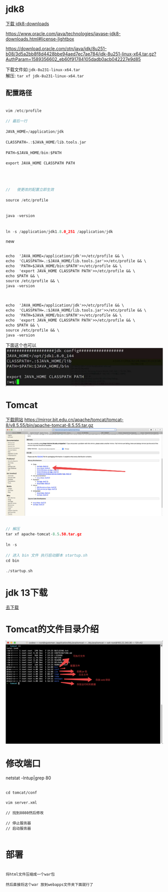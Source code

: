 # jdk8 


[  下载 jdk8-downloads](https://www.oracle.com/technetwork/java/javase/downloads/jdk8-downloads-2133151.html)

https://www.oracle.com/java/technologies/javase-jdk8-downloads.html#license-lightbox

https://download.oracle.com/otn/java/jdk/8u251-b08/3d5a2bb8f8d4428bbe94aed7ec7ae784/jdk-8u251-linux-x64.tar.gz?AuthParam=1589356602_eb60f91784105dadb0acb042227e9d85

下载文件如:`jdk-8u231-linux-x64.tar`  
解压: `tar xf jdk-8u231-linux-x64.tar`

## 配置路径


```c

vim /etc/profile

// 最后一行

JAVA_HOME=/application/jdk

CLASSPATH=.:$JAVA_HOME/lib.tools.jar

PATH=$JAVA_HOME/bin:$PATH

export JAVA_HOME CLASSPATH PATH




//   使更改的配置立即生效

source /etc/profile


java -version


ln -s /application/jdk1.8.0_251 /application/jdk

```

new 

```

echo  'JAVA_HOME=/application/jdk'>>/etc/profile && \
echo  'CLASSPATH=.:$JAVA_HOME/lib.tools.jar'>>/etc/profile && \
echo  'PATH=$JAVA_HOME/bin:$PATH'>>/etc/profile && \
echo  'export JAVA_HOME CLASSPATH PATH'>>/etc/profile && \
echo $PATH && \
source /etc/profile && \
java -version


```


```

echo  'JAVA_HOME=/application/jdk'>>/etc/profile && \
echo  'CLASSPATH=.:$JAVA_HOME/lib.tools.jar'>>/etc/profile && \
echo  'PATH=$JAVA_HOME/bin:$PATH'>>/etc/profile && \
echo  'export JAVA_HOME CLASSPATH PATH'>>/etc/profile && \
echo $PATH && \
source /etc/profile && \
java -version

```

下面这个也可以
![QQ20200102-000916@2x](images/QQ20200102-000916@2x.png)


# Tomcat

[下载网站](https://tomcat.apache.org/download-80.cgi)
https://mirror.bit.edu.cn/apache/tomcat/tomcat-8/v8.5.55/bin/apache-tomcat-8.5.55.tar.gz
![QQ20200102-001618@2x](images/QQ20200102-001618@2x.png)

```c

// 解压
tar xf apache-tomcat-8.5.50.tar.gz

ln -s

// 进入 bin 文件 执行启动脚本 startup.sh
cd bin

./startup.sh


```



# jdk 13下载




[去下载](https://www.oracle.com/technetwork/java/javase/downloads/jdk13-downloads-5672538.html)


# Tomcat的文件目录介绍

![QQ20200102-215908@2x](images/QQ20200102-215908@2x.png)




# 修改端口

netstat -lntup|grep 80
```

cd tomcat/conf

vim server.xml

// 找到8080然后修改

// 停止服务器
// 启动服务器


```


# 部署

```

将html文件压缩成一个war包

然后直接将这个war 放到webapps文件夹下面就行了

```
